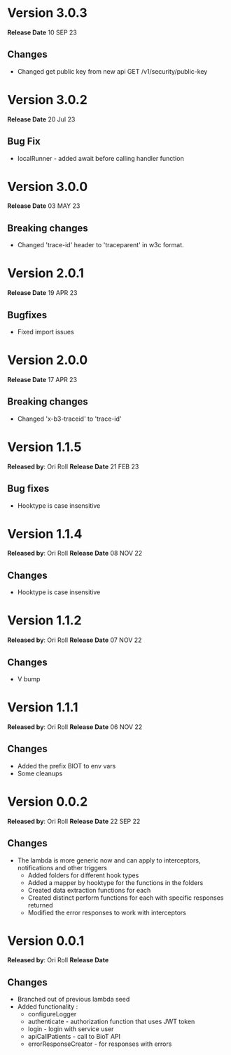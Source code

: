 # Version 3.0.3

**Release Date** 10 SEP 23

## Changes

- Changed get public key from new api GET /v1/security/public-key

# Version 3.0.2

**Release Date** 20 Jul 23

## Bug Fix

- localRunner - added await before calling handler function
# Version 3.0.0

**Release Date** 03 MAY 23

## Breaking changes

- Changed 'trace-id' header to 'traceparent' in w3c format.

# Version 2.0.1

**Release Date** 19 APR 23

## Bugfixes 

- Fixed import issues

# Version 2.0.0

**Release Date** 17 APR 23

## Breaking changes

- Changed 'x-b3-traceid' to 'trace-id'

# Version 1.1.5

**Released by**: Ori Roll **Release Date** 21 FEB 23

## Bug fixes

- Hooktype is case insensitive

# Version 1.1.4

**Released by**: Ori Roll **Release Date** 08 NOV 22

## Changes

- Hooktype is case insensitive

# Version 1.1.2

**Released by**: Ori Roll **Release Date** 07 NOV 22

## Changes

- V bump
# Version 1.1.1

**Released by**: Ori Roll **Release Date** 06 NOV 22

## Changes

- Added the prefix BIOT to env vars
- Some cleanups

# Version 0.0.2

**Released by**: Ori Roll **Release Date** 22 SEP 22

## Changes

- The lambda is more generic now and can apply to interceptors, notifications and other triggers
  - Added folders for different hook types
  - Added a mapper by hooktype for the functions in the folders
  - Created data extraction functions for each
  - Created distinct perform functions for each with specific responses returned
  - Modified the error responses to work with interceptors

# Version 0.0.1

**Released by**: Ori Roll **Release Date** <!-- Jun 20 2022 -->

## Changes

- Branched out of previous lambda seed
- Added functionality :
  - configureLogger
  - authenticate - authorization function that uses JWT token
  - login - login with service user
  - apiCallPatients - call to BioT API
  - errorResponseCreator - for responses with errors
